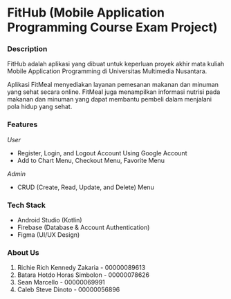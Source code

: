 # FitHub (Mobile Application Programming Course Exam Project)

### Description
FitHub adalah aplikasi yang dibuat untuk keperluan proyek akhir mata kuliah Mobile Application Programming di Universitas Multimedia Nusantara. 

Aplikasi FitMeal menyediakan layanan pemesanan makanan dan minuman yang sehat secara online. FitMeal juga menampilkan informasi nutrisi pada makanan dan minuman yang dapat membantu pembeli dalam menjalani pola hidup yang sehat.

### Features
*User*
- Register, Login, and Logout Account Using Google Account
- Add to Chart Menu, Checkout Menu, Favorite Menu

*Admin*
- CRUD (Create, Read, Update, and Delete) Menu

### Tech Stack
- Android Studio (Kotlin)
- Firebase (Database & Account Authentication)
- Figma (UI/UX Design)

### About Us 
1. Richie Rich Kennedy Zakaria - 00000089613
2. Batara Hotdo Horas Simbolon - 00000078626
3. Sean Marcello - 00000069991
4. Caleb Steve Dinoto - 00000056896
